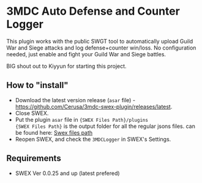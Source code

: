 # 3MDC Auto Defense and Counter Logger

This plugin works with the public SWGT tool to automatically upload Guild War and Siege attacks and log defense+counter win/loss. No configuration needed, just enable and fight your Guild War and Siege battles.

BIG shout out to Kiyyun for starting this project.

## How to "install"
- Download the latest version release (`asar` file) - https://github.com/Cerusa/3mdc-swex-plugin/releases/latest.
- Close SWEX.
- Put the plugin `asar` file in `{SWEX Files Path}/plugins`  
`{SWEX Files Path}` is the output folder for all the regular jsons files.
can be found here: [Swex files path](https://i.imgur.com/V52VLlg.png)
- Reopen SWEX, and check the `3MDCLogger` in SWEX's Settings.

## Requirements
- SWEX Ver 0.0.25 and up (latest prefered)